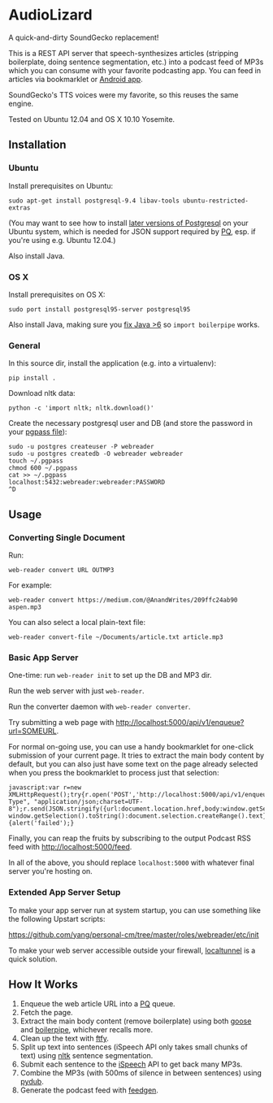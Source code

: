 # AudioLizard

A quick-and-dirty SoundGecko replacement!

This is a REST API server that speech-synthesizes articles (stripping boilerplate, doing sentence segmentation, etc.) into a podcast feed of MP3s which you can consume with your favorite podcasting app.  You can feed in articles via bookmarklet or [Android app].

SoundGecko's TTS voices were my favorite, so this reuses the same engine.

Tested on Ubuntu 12.04 and OS X 10.10 Yosemite.

## Installation

### Ubuntu

Install prerequisites on Ubuntu:

    sudo apt-get install postgresql-9.4 libav-tools ubuntu-restricted-extras

(You may want to see how to install [later versions of Postgresql][pgdg] on your Ubuntu system, which is needed for JSON support required by [PQ], esp. if you're using e.g. Ubuntu 12.04.)

Also install Java.

### OS X

Install prerequisites on OS X:

    sudo port install postgresql95-server postgresql95

Also install Java, making sure you [fix Java >6] so `import boilerpipe` works.

[fix Java >6]: https://stackoverflow.com/questions/19563766/eclipse-kepler-for-os-x-mavericks-request-java-se-6/19594116#19594116

### General

In this source dir, install the application (e.g. into a virtualenv):

    pip install .

Download nltk data:

    python -c 'import nltk; nltk.download()'

Create the necessary postgresql user and DB (and store the password in your [pgpass file]):

    sudo -u postgres createuser -P webreader
    sudo -u postgres createdb -O webreader webreader
    touch ~/.pgpass
    chmod 600 ~/.pgpass
    cat >> ~/.pgpass
    localhost:5432:webreader:webreader:PASSWORD
    ^D

## Usage

### Converting Single Document

Run:

    web-reader convert URL OUTMP3

For example:

    web-reader convert https://medium.com/@AnandWrites/209ffc24ab90 aspen.mp3

You can also select a local plain-text file:

    web-reader convert-file ~/Documents/article.txt article.mp3

### Basic App Server

One-time: run `web-reader init` to set up the DB and MP3 dir.

Run the web server with just `web-reader`.

Run the converter daemon with `web-reader converter`.

Try submitting a web page with <http://localhost:5000/api/v1/enqueue?url=SOMEURL>.

For normal on-going use, you can use a handy bookmarklet for one-click submission of your current page.  It tries to extract the main body content by default, but you can also just have some text on the page already selected when you press the bookmarklet to process just that selection:

    javascript:var r=new XMLHttpRequest();try{r.open('POST','http://localhost:5000/api/v1/enqueue',false);r.setRequestHeader("Content-Type", "application/json;charset=UTF-8");r.send(JSON.stringify({url:document.location.href,body:window.getSelection?window.getSelection().toString():document.selection.createRange().text}));alert('done');}catch(e){alert('failed');}

Finally, you can reap the fruits by subscribing to the output Podcast RSS feed with <http://localhost:5000/feed>.

In all of the above, you should replace `localhost:5000` with whatever final server you're hosting on.

### Extended App Server Setup

To make your app server run at system startup, you can use something like the following Upstart scripts:

https://github.com/yang/personal-cm/tree/master/roles/webreader/etc/init

To make your web server accessible outside your firewall, [localtunnel] is a quick solution.

[localtunnel]: http://localtunnel.me/

## How It Works

1. Enqueue the web article URL into a [PQ] queue.
2. Fetch the page.
3. Extract the main body content (remove boilerplate) using both [goose] and [boilerpipe], whichever recalls more.
4. Clean up the text with [ftfy].
5. Split up text into sentences (iSpeech API only takes small chunks of text) using [nltk] sentence segmentation.
6. Submit each sentence to the [iSpeech] API to get back many MP3s.
7. Combine the MP3s (with 500ms of silence in between sentences) using [pydub].
8. Generate the podcast feed with [feedgen].

[PQ]: https://github.com/malthe/pq/
[goose]: https://github.com/GravityLabs/goose
[boilerpipe]: https://code.google.com/p/boilerpipe/
[ftfy]: https://github.com/LuminosoInsight/python-ftfy
[nltk]: http://www.nltk.org/
[iSpeech]: http://www.ispeech.org/
[pydub]: http://pydub.com/
[feedgen]: https://github.com/lkiesow/python-feedgen
[pgdg]: https://wiki.postgresql.org/wiki/Apt
[pgpass file]: http://www.postgresql.org/docs/9.3/static/libpq-pgpass.html
[Android app]: https://github.com/yang/audiolizard-android-app
